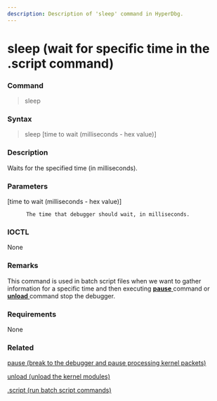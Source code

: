 ```yaml
---
description: Description of 'sleep' command in HyperDbg.
---
```


# sleep \(wait for specific time in the .script command\)

### Command

> sleep

### Syntax

> sleep \[time to wait \(milliseconds - hex value\)\]

### Description

Waits for the specified time \(in milliseconds\).

### Parameters

\[time to wait \(milliseconds - hex value\)\]

          The time that debugger should wait, in milliseconds.

### IOCTL

None

### **Remarks**

This command is used in batch script files when we want to gather information for a specific time and then executing [**pause** ](https://docs.hyperdbg.com/commands/debugging-commands/pause)command or [**unload** ](https://docs.hyperdbg.com/commands/debugging-commands/unload)command stop the debugger.

### Requirements

None

### Related

[pause \(break to the debugger and pause processing kernel packets\)](https://docs.hyperdbg.com/commands/debugging-commands/pause)

[unload \(unload the kernel modules\)](https://docs.hyperdbg.com/commands/debugging-commands/unload)

[.script \(run batch script commands\)](https://docs.hyperdbg.com/commands/meta-commands/.script)

